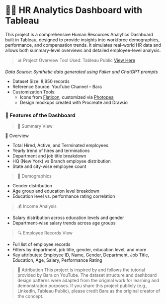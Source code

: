 # 🧑‍💼 HR Analytics Dashboard with Tableau

This project is a comprehensive Human Resources Analytics Dashboard built in Tableau, designed to provide insights into workforce demographics, performance, and compensation trends. It simulates real-world HR data and allows both summary-level overviews and detailed employee-level analysis.

> 📊 Project Overview
Tool Used: Tableau Public [View Here](https://public.tableau.com/app/profile/emmanuel.favour/viz/HRAnalytics_17258984802550/HRSummary)

*Data Source: Synthetic data generated using Faker and ChatGPT prompts*

* Dataset Size: 8,950 records
* Reference Source: YouTube Channel – Bara
* Customization Tools:
  * Icons from [Flaticon](https://www.flaticon.com/), customized via [Photopea](https://www.photopea.com/)
  * Design mockups created with Procreate and Draw.io

### 🚀 Features of the Dashboard

> 🔹 Summary View

📌 Overview
* Total Hired, Active, and Terminated employees
* Yearly trend of hires and terminations
* Department and job title breakdown
* HQ (New York) vs Branch employee distribution
* State and city-wise employee count

> 🧬 Demographics
* Gender distribution
* Age group and education level breakdown
* Education level vs. performance rating correlation

> 💰 Income Analysis
* Salary distribution across education levels and gender
* Department-wise salary trends across age groups

> 🔍 Employee Records View
* Full list of employee records
* Filters by department, job title, gender, education level, and more
* Key attributes: Employee ID, Name, Gender, Department, Job Title, Education, Age, Salary, Performance Rating

> 🙏 Attribution
This project is inspired by and follows the tutorial provided by Bara on YouTube. The dataset structure and dashboard design patterns were adapted from the original work for learning and demonstration purposes.
If you share this project publicly (e.g., LinkedIn, Tableau Public), please credit Bara as the original creator of the concept.
